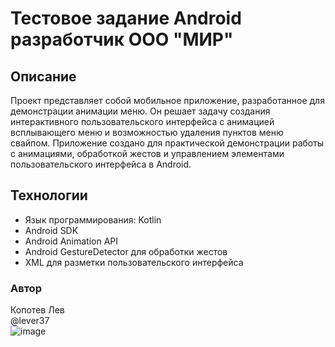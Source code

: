 # Тестовое задание Android разработчик ООО "МИР"

## Описание
Проект представляет собой мобильное приложение, разработанное для демонстрации анимации меню. Он решает задачу создания интерактивного пользовательского интерфейса с анимацией всплывающего меню и возможностью удаления пунктов меню свайпом. Приложение создано для практической демонстрации работы с анимациями, обработкой жестов и управлением элементами пользовательского интерфейса в Android.

## Технологии
  
* Язык программирования: Kotlin  
* Android SDK
* Android Animation API
* Android GestureDetector для обработки жестов
* XML для разметки пользовательского интерфейса

### Автор

Копотев Лев  
@lever37  
![image](https://github.com/lever37/SHIFT/assets/139788500/b561f4fe-74ef-4566-810c-0bd337b30108)

